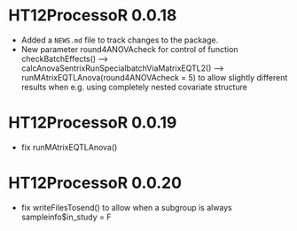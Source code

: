 # HT12ProcessoR 0.0.18

* Added a `NEWS.md` file to track changes to the package.
* New parameter round4ANOVAcheck for control of function checkBatchEffects() -->
  calcAnovaSentrixRunSpecialbatchViaMatrixEQTL2() -->
  runMAtrixEQTLAnova(round4ANOVAcheck = 5) to allow slightly different results when e.g. using completely nested covariate structure


# HT12ProcessoR 0.0.19
 * fix runMAtrixEQTLAnova()

# HT12ProcessoR 0.0.20
 * fix writeFilesTosend() to allow when a subgroup is always sampleinfo$in_study = F
